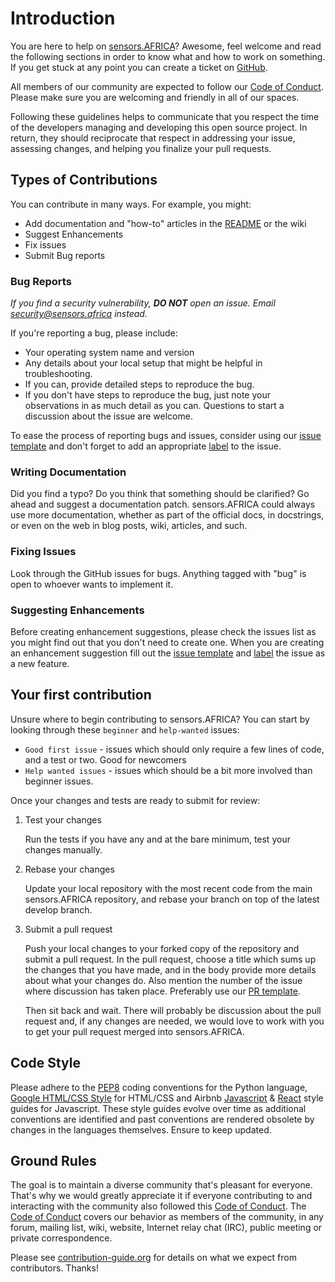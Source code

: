 # Introduction

You are here to help on [sensors.AFRICA](https://sensors.africa/)? Awesome, feel welcome and read the following
sections in order to know what and how to work on something. If you get stuck
at any point you can create a ticket on
[GitHub](https://github.com/CodeForAfricaLabs/sensors.AFRICA/issues).

All members of our community are expected to follow our
[Code of Conduct](https://www.contributor-covenant.org/version/1/4/code-of-conduct). Please make
sure you are welcoming and friendly in all of our spaces.

Following these guidelines helps to communicate that you respect the time of
the developers managing and developing this open source project. In return,
they should reciprocate that respect in addressing your issue, assessing
changes, and helping you finalize your pull requests.

## Types of Contributions

You can contribute in many ways. For example, you might:

- Add documentation and "how-to" articles in the [README](README.md) or the wiki
- Suggest Enhancements
- Fix issues
- Submit Bug reports

### Bug Reports

_If you find a security vulnerability, **DO NOT** open an issue. Email
[security@sensors.africa](mailto:security@sensors.africa) instead._

If you're reporting a bug, please include:

- Your operating system name and version
- Any details about your local setup that might be helpful in troubleshooting.
- If you can, provide detailed steps to reproduce the bug.
- If you don't have steps to reproduce the bug, just note your observations in
  as much detail as you can. Questions to start a discussion about the issue
  are welcome.

To ease the process of reporting bugs and issues, consider using our
[issue template](https://github.com/CodeForAfricaLabs/sensors.AFRICA/blob/master/.github/ISSUE_TEMPLATE.md)
and don't forget to add an appropriate
[label](https://help.github.com/articles/creating-a-label/) to the issue.

### Writing Documentation

Did you find a typo? Do you think that something should be clarified? Go ahead
and suggest a documentation patch. sensors.AFRICA could always use more documentation,
whether as part of the official docs, in docstrings, or even on the web in blog
posts, wiki, articles, and such.

### Fixing Issues

Look through the GitHub issues for bugs. Anything tagged with "bug" is open to
whoever wants to implement it.

### Suggesting Enhancements

Before creating enhancement suggestions, please check the issues list as you
might find out that you don't need to create one. When you are creating an
enhancement suggestion fill out the
[issue template](https://github.com/CodeForAfricaLabs/sensors.AFRICA/blob/master/.github/ISSUE_TEMPLATE.md)
and [label](https://help.github.com/articles/creating-a-label/) the issue as a
new feature.

## Your first contribution

Unsure where to begin contributing to sensors.AFRICA? You can start by looking through
these `beginner` and `help-wanted` issues:

- `Good first issue` - issues which should only require a few lines of code, and a
  test or two. Good for newcomers
- `Help wanted issues` - issues which should be a bit more involved than beginner
  issues.

Once your changes and tests are ready to submit for review:

1. Test your changes

   Run the tests if you have any and at the bare minimum, test your changes
   manually.

2. Rebase your changes

   Update your local repository with the most recent code from the main sensors.AFRICA
   repository, and rebase your branch on top of the latest develop branch.

3. Submit a pull request

   Push your local changes to your forked copy of the repository and submit a
   pull request. In the pull request, choose a title which sums up the changes
   that you have made, and in the body provide more details about what your
   changes do. Also mention the number of the issue where discussion has taken
   place. Preferably use our
   [PR template](https://github.com/CodeForAfricaLabs/sensors.AFRICA/blob/master/.github/PULL_REQUEST_TEMPLATE.md).

   Then sit back and wait. There will probably be discussion about the pull
   request and, if any changes are needed, we would love to work with you to
   get your pull request merged into sensors.AFRICA.

## Code Style

Please adhere to the [PEP8](https://www.python.org/dev/peps/pep-0008/)
coding conventions for the Python language,
[Google HTML/CSS Style](https://google.github.io/styleguide/htmlcssguide.html) for HTML/CSS and
Airbnb [Javascript](https://github.com/airbnb/javascript) &amp; [React](https://github.com/airbnb/javascript/tree/master/react) style guides for Javascript.
These style guides evolve over time as additional conventions are identified
and past conventions are rendered obsolete by changes in the languages themselves.
Ensure to keep updated.

## Ground Rules

The goal is to maintain a diverse community that's pleasant for everyone.
That's why we would greatly appreciate it if everyone contributing to and
interacting with the community also followed this
[Code of Conduct](https://www.contributor-covenant.org/version/1/4/code-of-conduct).
The [Code of Conduct](https://www.contributor-covenant.org/version/1/4/code-of-conduct) covers our
behavior as members of the community, in any forum, mailing list, wiki, website,
Internet relay chat (IRC), public meeting or private correspondence.

Please see [contribution-guide.org](http://www.contribution-guide.org) for details on what we expect from contributors. Thanks!
